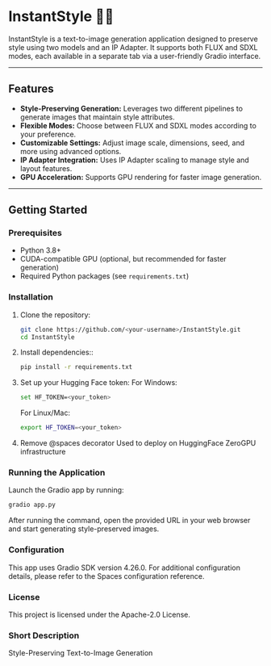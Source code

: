# InstantStyle 👩‍🎨

InstantStyle is a text-to-image generation application designed to preserve style using two models and an IP Adapter. It supports both FLUX and SDXL modes, each available in a separate tab via a user-friendly Gradio interface.

---

## Features

- **Style-Preserving Generation:** Leverages two different pipelines to generate images that maintain style attributes.
- **Flexible Modes:** Choose between FLUX and SDXL modes according to your preference.
- **Customizable Settings:** Adjust image scale, dimensions, seed, and more using advanced options.
- **IP Adapter Integration:** Uses IP Adapter scaling to manage style and layout features.
- **GPU Acceleration:** Supports GPU rendering for faster image generation.

---

## Getting Started

### Prerequisites

- Python 3.8+
- CUDA-compatible GPU (optional, but recommended for faster generation)
- Required Python packages (see `requirements.txt`)

### Installation

1. Clone the repository:

   ```bash
   git clone https://github.com/<your-username>/InstantStyle.git
   cd InstantStyle
   ```
2. Install dependencies::

   ```bash
   pip install -r requirements.txt
   ```
3. Set up your Hugging Face token:
    For Windows:
   ```bash
   set HF_TOKEN=<your_token>
   ```
    For Linux/Mac:
    ```bash
   export HF_TOKEN=<your_token>
   ```
4. Remove @spaces decorator Used to deploy on HuggingFace ZeroGPU infrastructure

### Running the Application
Launch the Gradio app by running:
```bash
gradio app.py
```
After running the command, open the provided URL in your web browser and start generating style-preserved images.

### Configuration
This app uses Gradio SDK version 4.26.0. For additional configuration details, please refer to the Spaces configuration reference.

### License
This project is licensed under the Apache-2.0 License.

### Short Description
Style-Preserving Text-to-Image Generation